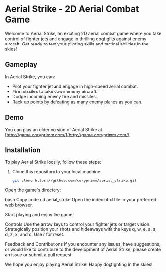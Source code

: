 # Aerial Strike - 2D Aerial Combat Game

Welcome to Aerial Strike, an exciting 2D aerial combat game where you take control of fighter jets and engage in thrilling dogfights against enemy aircraft. Get ready to test your piloting skills and tactical abilities in the skies!

## Gameplay

In Aerial Strike, you can:

- Pilot your fighter jet and engage in high-speed aerial combat.
- Fire missiles to take down enemy aircraft.
- Dodge incoming enemy fire and missiles.
- Rack up points by defeating as many enemy planes as you can.

## Demo

You can play an older version of Aerial Strike at [http://game.coryprimm.com/](http://game.coryprimm.com/).

## Installation

To play Aerial Strike locally, follow these steps:

1. Clone this repository to your local machine:

   ```bash
   git clone https://github.com/coryprimm/aerial_strike.git
Open the game's directory:

bash
Copy code
cd aerial_strike
Open the index.html file in your preferred web browser.

Start playing and enjoy the game!

Controls
Use the arrow keys to control your fighter jets or target vision.
Strategically position your shots and hideaways with the keys q, w, e, a, s, d, z, x, and c.
Use r for reset.

Feedback and Contributions
If you encounter any issues, have suggestions, or would like to contribute to the development of Aerial Strike, please create an issue or submit a pull request.

We hope you enjoy playing Aerial Strike! Happy dogfighting in the skies!
